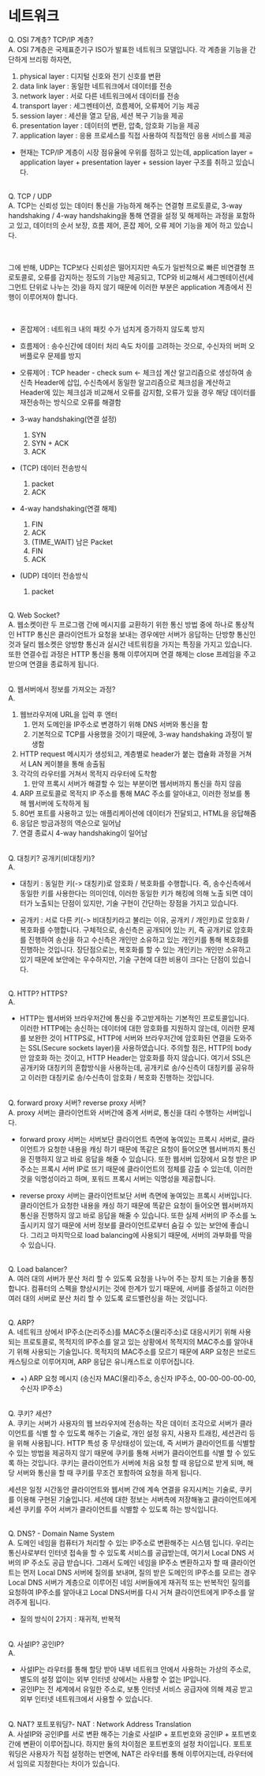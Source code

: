 # 네트워크

Q. OSI 7계층? TCP/IP 계층?
<br>A. OSI 7계층은 국제표준기구 ISO가 발표한 네트워크 모델입니다. 각 계층을 기능을 간단하게 브리핑 하자면,
1. physical layer : 디지털 신호와 전기 신호를 변환
2. data link layer : 동일한 네트워크에서 데이터를 전송
3. network layer : 서로 다른 네트워크에서 데이터를 전송
4. transport layer : 세그멘테이션, 흐름제어, 오류제어 기능 제공
5. session layer : 세션을 열고 닫음, 세션 복구 기능을 제공
6. presentation layer : 데이터의 변환, 압축, 암호화 기능을 제공
7. application layer : 응용 프로세스를  직접 사용하여 직접적인 응용 서비스를 제공

* 현재는 TCP/IP 계층이 시장 점유율에 우위를 점하고 있는데, application layer = application layer + presentation layer + session layer 구조를 취하고 있습니다.

<br>Q. TCP / UDP
<br>A. TCP는 신뢰성 있는 데이터 통신을 가능하게 해주는 연결형 프로토콜로, 3-way handshaking / 4-way handshaking을 통해 연결을 설정 및 해제하는 과정을 포함하고 있고, 데이터의 순서 보장, 흐름 제어, 혼잡 제어, 오류 제어 기능을 제어 하고 있습니다.

<br>

그에 반해, UDP는 TCP보다 신뢰성은 떨어지지만 속도가 일반적으로 빠른 비연결형 프로토콜로, 오류를 감지하는 정도의 기능만 제공되고, TCP와 비교해서 세그멘테이션(세그먼트 단위로 나누는 것)을 하지 않기 때문에 이러한 부분은 application 계층에서 진행이 이루어져야 합니다.

<br>

* 혼잡제어 : 네트워크 내의 패킷 수가 넘치게 증가하지 않도록 방지

* 흐름제어 : 송수신간에 데이터 처리 속도 차이를 고려하는 것으로, 수신자의 버퍼 오버플로우 문제를 방지

* 오류제어 : TCP header - check sum <- 체크섬 계산 알고리즘으로 생성하여 송신측 Header에 삽입, 수신측에서 동일한 알고리즘으로 체크섬을 계산하고 Header에 있는 체크섬과 비교해서 오류를 감지함, 오류가 있을 경우 해당 데이터를 재전송하는 방식으로 오류를 해결함

* 3-way handshaking(연결 설정)
    1. SYN
    2. SYN + ACK
    3. ACK
* (TCP) 데이터 전송방식
    1. packet
    2. ACK
* 4-way handshaking(연결 해제)
    1. FIN
    2. ACK
    3. (TIME_WAIT) 남은 Packet
    4. FIN
    5. ACK

* (UDP) 데이터 전송방식
    1. packet
    
<br>Q. Web Socket?
<br>A. 웹소켓이란 두 프로그램 간에 메시지를 교환하기 위한 통신 방법 중에 하나로 통상적인 HTTP 통신은 클라이언트가 요청을 보내는 경우에만 서버가 응답하는 단방향 통신인 것과 달리 웹소켓은 양방향 통신과 실시간 네트워킹을 가지는 특징을 가지고 있습니다. 또한 연결수립 과정은 HTTP 통신을 통해 이루어지며 연결 해제는 close 프레임을 주고 받으며 연결을 종료하게 됩니다.

<br>Q. 웹서버에서 정보를 가져오는 과정?
<br>A.
1. 웹브라우저에 URL을 입력 후 엔터
    1. 먼저 도메인을 IP주소로 변경하기 위해 DNS 서버와 통신을 함
    2. 기본적으로 TCP를 사용했을 것이기 때문에, 3-way handshaking 과정이 발생함
2. HTTP request  메시지가 생성되고, 계층별로 header가 붙는 캡슐화 과정을 거쳐서 LAN 케이블을 통해 송출됨
3. 각각의 라우터를 거쳐서 목적지 라우터에 도착함
    1. 만약 프록시 서버가 해결할 수 있는 부분이면 웹서버까지 통신을 하지 않음
4. ARP 프로토콜로 목적지 IP 주소를 통해 MAC 주소를 알아내고, 이러한 정보를 통해 웹서버에 도착하게 됨
5. 80번 포트를 사용하고 있는 애플리케이션에 데이터가 전달되고, HTML을 응답해줌
6. 응답은 방금과정의 역순으로 일어남
7. 연결 종료시 4-way handshaking이 일어남

<br>Q. 대칭키? 공개키(비대칭키)?
<br>A.
* 대칭키 : 동일한 키(-> 대칭키)로 암호화 / 복호화를 수행합니다. 즉, 송수신측에서 동일한 키를 사용한다는 의미인데, 이러한 동일한 키가 해킹에 의해 노출 되면 데이터가 노출되는 단점이 있지만, 기술 구현이 간단하는 장점을 가지고 있습니다.

* 공개키 : 서로 다른 키(-> 비대칭키라고 불리는 이유, 공개키 / 개인키)로 암호화 / 복호화를 수행합니다. 구체적으로, 송신측은 공개되어 있는 키, 즉 공개키로 암호화를 진행하여 송신을 하고 수신측은 개인만 소유하고 있는 개인키를 통해 복호화를 진행하는 것입니다. 장단점으로는, 복호화를 할 수 있는 개인키는 개인만 소유하고 있기 때문에 보안에는 우수하지만, 기술 구현에 대한 비용이 크다는 단점이 있습니다.

<br>Q. HTTP? HTTPS?
<br>A.
* HTTP는 웹서버와 브라우저간에 통신을 주고받게하는 기본적인 프로토콜입니다. 이러한 HTTP에는 송신하는 데이터에 대한 암호화를 지원하지 않는데, 이러한 문제를 보완한 것이 HTTPS로, HTTP에 서버와 브라우저간에 암호화된 연결을 도와주는 SSL(Secure sockets layer)을 사용하였습니다. 주의할 점은, HTTP의 body만 암호화 하는 것이고, HTTP Header는 암호화를 하지 않습니다. 여기서 SSL은 공개키와 대칭키의 혼합방식을 사용하는데, 공개키로 송/수신측이 대칭키를 공유하고 이러한 대칭키로 송/수신측이 암호화 / 복호화 진행하는 것입니다.


<br>Q. forward proxy 서버? reverse proxy 서버?
<br>A. proxy 서버는 클라이언트와 서버간에 중계 서버로, 통신을 대리 수행하는 서버입니다.
* forward proxy 서버는 서버보단 클라이언트 측면에 놓여있는 프록시 서버로, 클라이언트가 요청한 내용을 캐싱 하기 때문에 똑같은 요청이 들어오면 웹서버까지 통신을 진행하지 않고 바로 응답을 해줄 수 있습니다. 또한 웹서버 입장에서 요청 받은 IP주소는 프록시 서버 IP로 뜨기 때문에 클라이언트의 정체를 감출 수 있는데, 이러한 것을 익명성이라고 하며, 포워드 프록시 서버는 익명성을 제공합니다.

* reverse proxy 서버는 클라이언트보단 서버 측면에 놓여있는 프록시 서버입니다. 클라이언트가 요청한 내용을 캐싱 하기 때문에 똑같은 요청이 들어오면 웹서버까지 통신을 진행하지 않고 바로 응답을 해줄 수 있습니다. 또한 실제 서버의 IP 주소를 노출시키지 않기 때문에 서버 정보를 클라이언트로부터 숨길 수 있는 보안에 좋습니다. 그리고 마지막으로 load balancing에 사용되기 때문에, 서버의 과부화를 막을 수 있습니다.

<br>Q. Load balancer?
<br>A. 여러 대의 서버가 분산 처리 할 수 있도록 요청을 나누어 주는 장치 또는 기술을 통칭합니다. 컴퓨터의 스펙을 향상시키는 것에 한계가 있기 때문에, 서버를 증설하고 이러한 여러 대의 서버로 분산 처리 할 수 있도록 로드밸런싱을 하는 것입니다.

<br>Q. ARP?
<br>A. 네트워크 상에서 IP주소(논리주소)를 MAC주소(물리주소)로 대응시키기 위해 사용되는 프로토콜로, 목적지의 IP주소를 알고 있는 상황에서 목적지의 MAC주소를 알아내기 위해 사용되는 기술입니다. 목적지의 MAC주소를 모르기 때문에 ARP 요청은 브로드캐스팅으로 이루어지며, ARP 응답은 유니캐스트로 이루어집니다.

* +) ARP 요청 메시지 (송신자 MAC(물리)주소, 송신자 IP주소, 00-00-00-00-00, 수신자 IP주소)

<br>Q. 쿠키? 세션?
<br>A. 쿠키는 서버가 사용자의 웹 브라우저에 전송하는 작은 데이터 조각으로 서버가 클라이언트를 식별 할 수 있도록 해주는 기술로, 개인 설정 유지, 사용자 트래킹, 세션관리 등을 위해 사용됩니다. HTTP 특성 중 무상태성이 있는데, 즉 서버가 클라이언트를 식별할 수 있는 방법을 제공하지 않기 때문에 쿠키를 통해 서버가 클라이언트를 식별 할 수 있도록 하는 것입니다. 쿠키는 클라이언트가 서버에 처음 요청 할 때 응답으로 받게 되며, 해당 서버와 통신을 할 때 쿠키를 무조건 포함하여 요청을 하게 됩니다.

<p>
세션은 일정 시간동안 클라이언트와 웹서버 간에 계속 연결을 유지시켜는 기술로, 쿠키를 이용해 구현된 기술입니다. 세션에 대한 정보는 서버측에 저장해놓고 클라이언트에게 세션 쿠키를 주어 서버가 클라이언트를 식별할 수 있도록 하는 방식입니다.

<br>Q. DNS? - Domain Name System
<br>A. 도메인 네임을 컴퓨터가 처리할 수 있는 IP주소로 변환해주는 시스템 입니다. 우리는 통신사로부터 인터넷 접속을 할 수 있도록 서비스를 공급받는데, 여기서 Local DNS 서버의 IP 주소도 공급 받습니다. 그래서 도메인 네임을 IP주소 변환하고자 할 때 클라이언트는 먼저 Local DNS 서버에 질의를 보내며, 질의 받은 도메인의 IP주소를 모르는 경우 Local DNS 서버가 계층으로 이루어진 네임 서버들에게 재귀적 또는 반복적인 질의를 요청하여 IP주소를 알아내고 Local DNS서버를 다시 거쳐 클라이언트에게 IP주소를 알려주게 됩니다.

* 질의 방식이 2가지 : 재귀적, 반복적

<br>Q. 사설IP? 공인IP?
<br>A.
* 사설IP는 라우터를 통해 할당 받아 내부 네트워크 안에서 사용하는 가상의 주소로, 별도의 설정 없이는  외부 인터넷 상에서는 사용할 수 없는 IP입니다.
* 공인IP는 전 세계에서 유일한 주소로, 보통 인터넷 서비스 공급자에 의해 제공 받고 외부 인터넷 네트워크에서 사용할 수 있습니다.

<br>Q. NAT? 포트포워딩?- NAT : Network Address Translation
<br>A. 사설IP와 공인IP를 서로 변환 해주는 기술로 사설IP + 포트번호와 공인IP + 포트번호 간에 변환이 이루어집니다. 하지만 둘의 차이점은 포트번호의 설정 차이입니다. 포트포워딩은 사용자가 직접 설정하는 반면에, NAT은 라우터를 통해 이루어지는데, 라우터에서 임의로 지정한다는 차이가 있습니다.